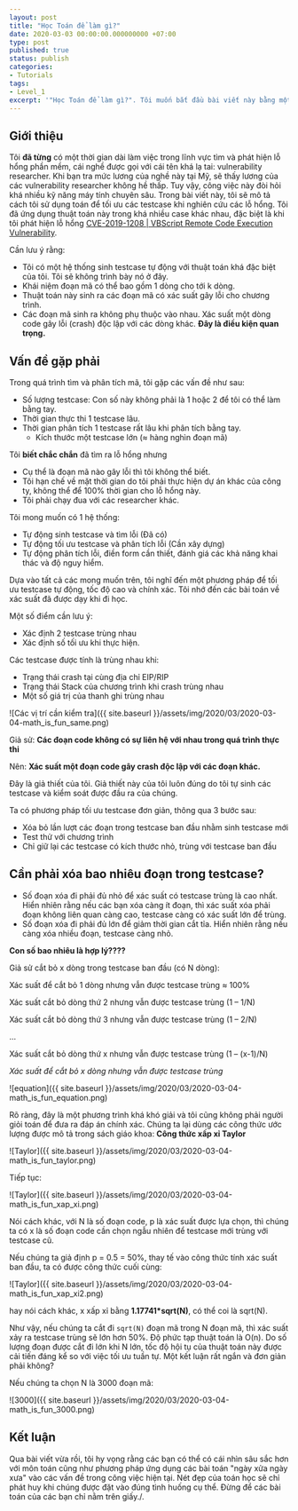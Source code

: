 ```yaml
---
layout: post
title: "Học Toán để làm gì?"
date: 2020-03-03 00:00:00.000000000 +07:00
type: post
published: true
status: publish
categories:
- Tutorials
tags:
- Level_1
excerpt: '"Học Toán để làm gì?". Tôi muốn bắt đầu bài viết này bằng một câu hỏi mà rất nhiều lập trình viên trẻ tuổi, những người đang đi học hoặc đã đi làm luôn thắc mắc. Vấn đề này anh Dương Ngọc Thái, một trong những hacker giỏi nhất Việt Nam, hiện đang làm việc cho Google tại Mỹ đã trao đổi khá nhiều lần. Tôi cũng có vài lần trao đổi với anh và rút ra rằng: Những điều tưởng chừng như rất phức tạp có thể giải được bằng các bài toán mà chúng ta đã học - từ những thầy giáo của chúng ta, thậm chí là những bài trong sách giáo khoa - nhưng chưa thật sự vận dụng chúng.'
---
```


## Giới thiệu
Tôi **đã từng** có một thời gian dài làm việc trong lĩnh vực tìm và phát hiện lỗ hổng phần mềm, cái nghề được gọi với cái tên khá lạ tai: vulnerability researcher. Khi bạn tra mức lương của nghề này tại Mỹ, sẽ thấy lương của các vulnerability researcher không hề thấp. Tuy vậy, công việc này đòi hỏi khá nhiều kỹ năng máy tính chuyên sâu. Trong bài viết này, tôi sẽ mô tả cách tôi sử dụng toán để tối ưu các testcase khi nghiên cứu các lỗ hổng. Tôi đã ứng dụng thuật toán này trong khá nhiều case khác nhau, đặc biệt là khi tôi phát hiện lỗ hổng [CVE-2019-1208 | VBScript Remote Code Execution Vulnerability](https://portal.msrc.microsoft.com/en-US/security-guidance/advisory/CVE-2019-1208).


Cần lưu ý rằng: 
 - Tôi có một hệ thống sinh testcase tự động với thuật toán khá đặc biệt của tôi. Tôi sẽ không trình bày nó ở đây.
 - Khái niệm đoạn mã có thể bao gồm 1 dòng cho tới k dòng.
 - Thuật toán này sinh ra các đoạn mã có xác suất gây lỗi cho chương trình.
 - Các đoạn mã sinh ra không phụ thuộc vào nhau. Xác suất một dòng code gây lỗi (crash) độc lập với các dòng khác. **Đây là điều kiện quan trọng.**

## Vấn đề gặp phải

Trong quá trình tìm và phân tích mã, tôi gặp các vấn đề như sau:
 - Số lượng testcase: Con số này không phải là 1 hoặc 2 để tôi có thể làm bằng tay.
 - Thời gian thực thi 1 testcase lâu.
 - Thời gian phân tích 1 testcase rất lâu khi phân tích bằng tay.
	- Kích thước một testcase lớn (≈ hàng nghìn đoạn mã)
 
Tôi **biết chắc chắn** đã tìm ra lỗ hổng nhưng
 - Cụ thể là đoạn mã nào gây lỗi thì tôi không thể biết. 
 - Tôi hạn chế về mặt thời gian do tôi phải thực hiện dự án khác của công ty, không thể để 100% thời gian cho lỗ hổng này.
 - Tôi phải chạy đua với các researcher khác.
 
Tôi mong muốn có 1 hệ thống:
 - Tự động sinh testcase và tìm lỗi (Đã có)
 - Tự động tối ưu testcase và phân tích lỗi (Cần xây dựng)
 - Tự động phân tích lỗi, điền form cần thiết, đánh giá các khả năng khai thác và độ nguy hiểm.
 
Dựa vào tất cả các mong muốn trên, tôi nghĩ đến một phương pháp để tối ưu testcase tự động, tốc độ cao và chính xác. Tôi nhớ đến các bài toán về xác suất đã được dạy khi đi học. 

Một số điểm cần lưu ý:
 - Xác định 2 testcase trùng nhau
 - Xác định số tối ưu khi thực hiện.
 
Các testcase được tính là trùng nhau khi:
 - Trạng thái crash tại cùng địa chỉ EIP/RIP
 - Trạng thái Stack của chương trình khi crash trùng nhau
 - Một số giá trị của thanh ghi trùng nhau


![Các vị trí cần kiểm tra]({{ site.baseurl }}/assets/img/2020/03/2020-03-04-math_is_fun_same.png)

Giả sử: **Các đoạn code không có sự liên hệ với nhau trong quá trình thực thi**

Nên: **Xác suất một đoạn code gây crash độc lập với các đoạn khác.**

Đây là giả thiết của tôi. Giả thiết này của tôi luôn đúng do tôi tự sinh các testcase và kiểm soát được đầu ra của chúng. 

Ta có phương pháp tối ưu testcase đơn giản, thông qua 3 bước sau:
 - Xóa bỏ lần lượt các đoạn trong testcase ban đầu nhằm sinh testcase mới
 - Test thử với chương trình
 - Chỉ giữ lại các testcase có kích thước nhỏ, trùng với testcase ban đầu 

## Cần phải xóa bao nhiêu đoạn trong testcase?
 - Số đoạn xóa đi phải đủ nhỏ để xác suất có testcase trùng là cao nhất. Hiển nhiên rằng nếu các bạn xóa càng ít đoạn, thì xác suất xóa phải đoạn không liên quan càng cao, testcase càng có xác suất lớn để trùng. 
 - Số đoạn xóa đi phải đủ lớn để giảm thời gian cắt tỉa. Hiển nhiên rằng nếu càng xóa nhiều đoạn, testcase càng nhỏ.
 
**Con số bao nhiêu là hợp lý????**

Giả sử cắt bỏ x dòng trong testcase ban đầu (có N dòng):

Xác suất để cắt bỏ 1 dòng nhưng vẫn được testcase trùng ≈ 100%

Xác suất cắt bỏ dòng thứ 2 nhưng vẫn được testcase trùng (1 – 1/N)

Xác suất cắt bỏ dòng thứ 3 nhưng vẫn được testcase trùng (1 – 2/N)

...

Xác suất cắt bỏ dòng thứ x nhưng vẫn được testcase trùng (1 – (x-1)/N)


_Xác suất để cắt bỏ x dòng nhưng vẫn được testcase trùng_

![equation]({{ site.baseurl }}/assets/img/2020/03/2020-03-04-math_is_fun_equation.png)
 

Rõ ràng, đây là một phương trình khá khó giải và tôi cũng không phải người giỏi toán để đưa ra đáp án chính xác. Chúng ta lại dùng các công thức ước lượng được mô tả trong sách giáo khoa: **Công thức xấp xỉ Taylor**


![Taylor]({{ site.baseurl }}/assets/img/2020/03/2020-03-04-math_is_fun_taylor.png)

Tiếp tục:

![Taylor]({{ site.baseurl }}/assets/img/2020/03/2020-03-04-math_is_fun_xap_xi.png)


Nói cách khác, với N là số đoạn code, p là xác suất được lựa chọn, thì chúng ta có x là số đoạn code cần chọn ngẫu nhiên để testcase mới trùng với testcase cũ. 

Nếu chúng ta giả định p = 0.5 = 50%, thay tế vào công thức tính xác suất ban đầu, ta có được công thức cuối cùng:

![Taylor]({{ site.baseurl }}/assets/img/2020/03/2020-03-04-math_is_fun_xap_xi2.png)

hay nói cách khác, x xấp xỉ bằng **1.17741*sqrt(N)**, có thể coi là sqrt(N). 

Như vậy, nếu chúng ta cắt đi `sqrt(N)` đoạn mã trong N đoạn mã, thì xác suất xảy ra testcase trùng sẽ lớn hơn 50%. Độ phức tạp thuật toán là O(n). Do số lượng đoạn được cắt đi lớn khi N lớn, tốc độ hội tụ của thuật toán này được cải tiến đáng kể so với việc tối ưu tuần tự. Một kết luận rất ngắn và đơn giản phải không?

Nếu chúng ta chọn N là 3000 đoạn mã:

![3000]({{ site.baseurl }}/assets/img/2020/03/2020-03-04-math_is_fun_3000.png)


## Kết luận

Qua bài viết vừa rồi, tôi hy vọng rằng các bạn có thể có cái nhìn sâu sắc hơn với môn toán cũng như phương pháp ứng dụng các bài toán "ngày xửa ngày xưa" vào các vấn đề trong công việc hiện tại. Nét đẹp của toán học sẽ chỉ phát huy khi chúng được đặt vào đúng tình huống cụ thể. Đừng để các bài toán của các bạn chỉ nằm trên giấy./.